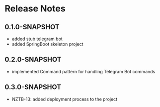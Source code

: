 # Release Notes

## 0.1.0-SNAPSHOT

* added stub telegram bot
* added SpringBoot skeleton project

## 0.2.0-SNAPSHOT

* implemented Command pattern for handling Telegram Bot commands

## 0.3.0-SNAPSHOT

*   NZTB-13: added deployment process to the project